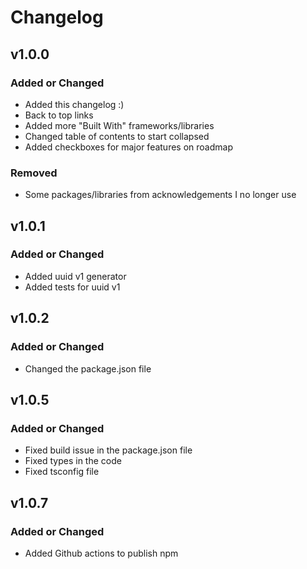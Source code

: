 # Changelog

## v1.0.0

### Added or Changed

- Added this changelog :)
- Back to top links
- Added more "Built With" frameworks/libraries
- Changed table of contents to start collapsed
- Added checkboxes for major features on roadmap

### Removed

- Some packages/libraries from acknowledgements I no longer use

## v1.0.1

### Added or Changed

- Added uuid v1 generator
- Added tests for uuid v1

## v1.0.2

### Added or Changed

- Changed the package.json file

## v1.0.5

### Added or Changed

- Fixed build issue in the package.json file
- Fixed types in the code
- Fixed tsconfig file

## v1.0.7

### Added or Changed

- Added Github actions to publish npm

